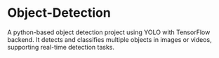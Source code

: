 # Object-Detection
A python-based object detection project using YOLO with TensorFlow backend. It detects and classifies multiple objects in images or videos, supporting real-time detection tasks.
